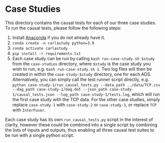 # Case Studies

This directory contains the causal tests for each of our three case studies. To run the causal tests, please follow the following steps:

1. Install [Anaconda](https://www.anaconda.com/download/) if you do not already have it.
2. `conda create -n carlastudy python=3.9`
3. `conda activate carlastudy`
4. `pip install -r requirements.txt`
5. Each case study can be run by calling `bash run-case-study.sh $study` from the `case-studies` directory, where `$study` is the case study you wish to run, e.g. `bash run-case-study.sh 1`. Two log files will then be created in within the `case-study-$study` directory, one for each ADS.<br/>
Alternatively, you can simply call the test runner script directly, e.g. `python case-study-1/run_causal_tests.py --data_path ../data/TCP.csv --dag_path case-study-1/dag.dot --json_path case-study-1/causal_tests.json --log_path case-study-1/tests.log`, which will run the first case study with the TCP data. For the other case studies, simply replace `case-study-1` with `case-study-2` or `case-study-3`, or replace `TCP` with `InterFuser`.

Each case study has its own `run_causal_tests.py` script in the interest of clarity, however these could be combined into a single script by combining the lists of inputs and outputs, thus enabling all three causal test suites to be run with a single python script.
